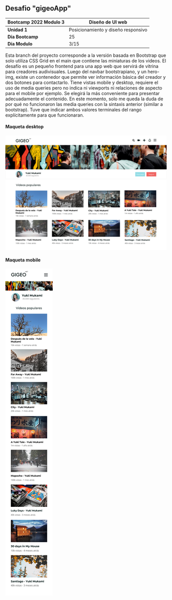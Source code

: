 ## Desafio "gigeoApp"

|Bootcamp 2022 Modulo 3|Diseño de UI web|
|----|-----|
|**Unidad 1**|Posicionamiento y diseño responsivo|
|**Día Bootcamp**|25|
|**Día Modulo**|3/15|


Esta branch del proyecto corresponde a la versión basada en Bootstrap que solo utiliza CSS Grid en el main que contiene las miniaturas de los videos. El desafío es un pequeño frontend para una app web que servirá de vitrina para creadores audivisuales. Luego del navbar bootstrapiano, y un hero-img, existe un contenedor que permite ver información básica del creador y dos botones para contactarlo. Tiene vistas mobile y desktop, requiere el uso de media queries pero no indica ni viewports ni relaciones de aspecto para el mobile por ejemplo. Se elegirá la más conveniente para presentar adecuadamente el contenido. En este momento, solo me queda la duda de por qué no funcionaron las media queries con la sintaxis anterior (similar a bootstrap). Tuve que indicar ambos valores terminales del rango explícitamente para que funcionaran. 

#### Maqueta desktop
![Maqueta desktop](assets/utils/gigeo-desktop.png)

#### Maqueta mobile
![Maqueta mobile](assets/utils/gigeo-mobile.png)
